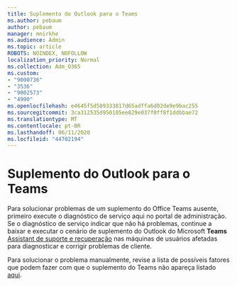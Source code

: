 ```yaml
---
title: Suplemento do Outlook para o Teams
ms.author: pebaum
author: pebaum
manager: mnirkhe
ms.audience: Admin
ms.topic: article
ROBOTS: NOINDEX, NOFOLLOW
localization_priority: Normal
ms.collection: Adm_O365
ms.custom:
- "9000736"
- "3536"
- "9002573"
- "4990"
ms.openlocfilehash: e4645f5d589333817d65adffa6d02de9e9bac255
ms.sourcegitcommit: 3ca312535d950105ee829e037f0ff8f1ddbbae72
ms.translationtype: MT
ms.contentlocale: pt-BR
ms.lasthandoff: 06/11/2020
ms.locfileid: "44702194"
---
```

# <a name="teams-outlook-add-in"></a>Suplemento do Outlook para o Teams

Para solucionar problemas de um suplemento do Office Teams ausente, primeiro execute o diagnóstico de serviço aqui no portal de administração.  Se o diagnóstico de serviço indicar que não há problemas, continue a baixar e executar o cenário de suplemento do Outlook do Microsoft **Teams** [Assistant de suporte e recuperação](https://aka.ms/SaRA-TeamsAddInScenario) nas máquinas de usuários afetadas para diagnosticar e corrigir problemas de cliente.

Para solucionar o problema manualmente, revise a lista de possíveis fatores que podem fazer com que o suplemento do Teams não apareça listado [aqui](https://docs.microsoft.com/microsoftteams/teams-add-in-for-outlook#teams-meeting-add-in-in-outlook-for-windows-does-not-show).
